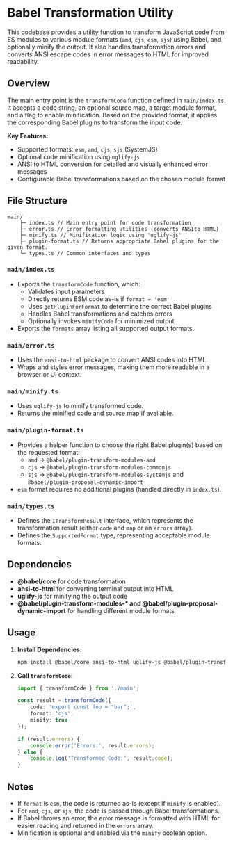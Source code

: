 # Babel Transformation Utility

This codebase provides a utility function to transform JavaScript code from ES modules to various module formats (`amd`,
`cjs`, `esm`, `sjs`) using Babel, and optionally minify the output. It also handles transformation errors and converts
ANSI escape codes in error messages to HTML for improved readability.

## Overview

The main entry point is the `transformCode` function defined in `main/index.ts`. It accepts a code string, an optional
source map, a target module format, and a flag to enable minification. Based on the provided format, it applies the
corresponding Babel plugins to transform the input code.

**Key Features:**

-   Supported formats: `esm`, `amd`, `cjs`, `sjs` (SystemJS)
-   Optional code minification using `uglify-js`
-   ANSI to HTML conversion for detailed and visually enhanced error messages
-   Configurable Babel transformations based on the chosen module format

## File Structure

```
main/ 
    ├─ index.ts // Main entry point for code transformation 
    ├─ error.ts // Error formatting utilities (converts ANSIto HTML) 
    ├─ minify.ts // Minification logic using 'uglify-js' 
    ├─ plugin-format.ts // Returns appropriate Babel plugins for the given format.
    └─ types.ts // Common interfaces and types

```

### `main/index.ts`

-   Exports the `transformCode` function, which:
    -   Validates input parameters
    -   Directly returns ESM code as-is if `format = 'esm'`
    -   Uses `getPluginForFormat` to determine the correct Babel plugins
    -   Handles Babel transformations and catches errors
    -   Optionally invokes `minifyCode` for minimized output
-   Exports the `formats` array listing all supported output formats.

### `main/error.ts`

-   Uses the `ansi-to-html` package to convert ANSI codes into HTML.
-   Wraps and styles error messages, making them more readable in a browser or UI context.

### `main/minify.ts`

-   Uses `uglify-js` to minify transformed code.
-   Returns the minified code and source map if available.

### `main/plugin-format.ts`

-   Provides a helper function to choose the right Babel plugin(s) based on the requested format:
    -   `amd` -> `@babel/plugin-transform-modules-amd`
    -   `cjs` -> `@babel/plugin-transform-modules-commonjs`
    -   `sjs` -> `@babel/plugin-transform-modules-systemjs` and `@babel/plugin-proposal-dynamic-import`
-   `esm` format requires no additional plugins (handled directly in `index.ts`).

### `main/types.ts`

-   Defines the `ITransformResult` interface, which represents the transformation result (either `code` and `map` or an
    `errors` array).
-   Defines the `SupportedFormat` type, representing acceptable module formats.

## Dependencies

-   **@babel/core** for code transformation
-   **ansi-to-html** for converting terminal output into HTML
-   **uglify-js** for minifying the output code
-   **@babel/plugin-transform-modules-\* and @babel/plugin-proposal-dynamic-import** for handling different module
    formats

## Usage

1. **Install Dependencies:**

    ```bash
    npm install @babel/core ansi-to-html uglify-js @babel/plugin-transform-modules-amd @babel/plugin-transform-modules-commonjs @babel/plugin-transform-modules-systemjs @babel/plugin-proposal-dynamic-import
    ```

2. **Call `transformCode`:**

    ```typescript
    import { transformCode } from './main';

    const result = transformCode({
    	code: 'export const foo = "bar";',
    	format: 'cjs',
    	minify: true
    });

    if (result.errors) {
    	console.error('Errors:', result.errors);
    } else {
    	console.log('Transformed Code:', result.code);
    }
    ```

## Notes

-   If `format` is `esm`, the code is returned as-is (except if `minify` is enabled).
-   For `amd`, `cjs`, or `sjs`, the code is passed through Babel transformations.
-   If Babel throws an error, the error message is formatted with HTML for easier reading and returned in the `errors`
    array.
-   Minification is optional and enabled via the `minify` boolean option.
